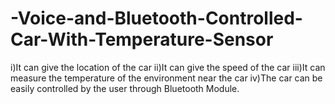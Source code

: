 # -Voice-and-Bluetooth-Controlled-Car-With-Temperature-Sensor
i)It can give the location of the car ii)It can give the speed of the car iii)It can measure the temperature of the environment near the car iv)The car can be easily controlled by the user through Bluetooth Module.
